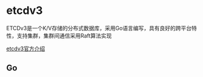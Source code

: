 # etcdv3

ETCDv3是一个K/V存储的分布式数据库，采用Go语言编写，具有良好的跨平台特性，支持集群，集群间通信采用Raft算法实现 

[etcdv3官方介绍](https://coreos.com/etcd/ "etcdv3")

## Go


